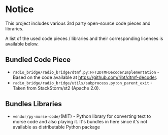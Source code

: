 # Notice

This project includes various 3rd party open-source code pieces and libraries.

A list of the used code pieces / libraries and their corresponding licenses is available below.

## Bundled Code Piece

* ``radio_bridge/radio_bridge/dtmf.py:FFT2DTMFDecoderImplementation`` - Based on the code available
  at https://github.com/ribt/dtmf-decoder.
* ``radio_bridge/radio_bridge/utils/subprocess.py:on_parent_exit`` - Taken from StackStorm/st2
  (Apache 2.0).

## Bundles Libraries

* ``vendor/py-morse-code/``(MIT)  - Python library for converting text to morse code and also playing it.
  It's bundles in here since it's not available as distributable Python package
